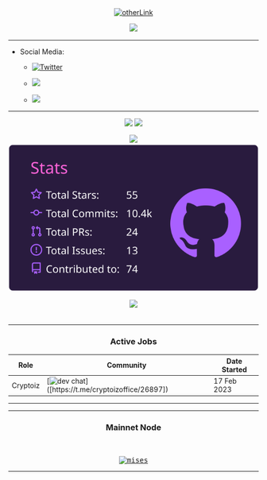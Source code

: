 <div align="center">
 
[<img align="center" src='https://github.com/Dwanx-9/Redmi.md/blob/main/Bot-orange.png' alt='otherLink' height='68'>](https://github.com/Dwanx-9)

![](https://komarev.com/ghpvc/?username=Dwanx-9&color=blueviolet&style=plastic&label=Visitors)

</div>

 ---

- Social Media:

  - [![Twitter](https://img.shields.io/twitter/follow/0xOrgbwh?style=social)](https://twitter.com/0xorgbwh)

  - [![](https://img.shields.io/static/v1?label=Telegram&message=%E2%9D%A4&logo=Telegram&color=%23e609e6)](https://t.me/Orangbawah9)

  - [![](https://img.shields.io/static/v1?label=Sponsor&message=%E2%9D%A4&logo=GitHub&color=%23e609e6)](https://github.com/Dwanx-9)

 
<div align="center">

 ---

<img src="https://github-profile-trophy.vercel.app/?username=Dwanx-9&theme=onedark&rank=-C"/>
 
<img src="https://raw.githubusercontent.com/Dwanx-9/Suiiiiiiiiiiiiii/main/profile-summary-card-output/jolly/0-profile-details.svg"/>

<img src="https://raw.githubusercontent.com/Dwanx-9/Suiiiiiiiiiiiiii/main/profile-summary-card-output/jolly/1-repos-per-language.svg"/> <img src="https://raw.githubusercontent.com/Megumiiiiii/Suiiiiiiiiiiiiii/main/profile-summary-card-output/jolly/3-stats.svg"/>

<img src="https://github-readme-streak-stats.herokuapp.com?user=Dwanx-9&theme=deuteranopia-friendly-theme&hide_border=true&date_format=M%20j%5B%2C%20Y%5D&card_width=512"/>


</div>

<br/>

<!--

[![](https://github-readme-stats.vercel.app/api?username=Dwanx0&show_icons=true&theme=jolly&show=discussions_started,prs_merged,prs_merged_percentage)](https://github.com/anuraghazra/github-readme-stats)

<div align="center">
  <div style="display: flex; align-items: flex-start;">
   

  </div>
</div>

-->

---

<div align="center">
  
### Active Jobs
  
| Role | Community | Date Started |
|----------|---------------------|---------------|
| Cryptoiz | [![dev chat]([https://t.me/cryptoizoffice/26897](https://t.me/cryptoizoffice/26897))]([https://t.me/cryptoizoffice/26897]) | 17 Feb 2023 | 

</div>

---

---

<div align="center">
  
### Mainnet Node
<kbd>

</br>
 
[<img align="center" src='https://github.com/Dwanx-9/Redmi.md/blob/main/cryptoiz%20new.png' alt='mises'  width='150' heigth='150'>]([https://staking.creditcoin.org/#/validators](https://t.me/cryptoizoffice/26897))

</kbd>

 
  </div>
</div>


---

<div id="footer" align="center">

</div>





